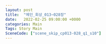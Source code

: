 ```yaml
---
layout: post
title:  "메인_회상_013~028장"
date:   2022-02-25 09:00:00 +0000
categories: Main
Tags: Story Main
SceneCode: ["scene_skip_cp013-028_q1_s10"]
---
```

